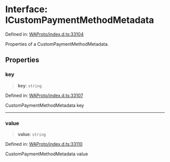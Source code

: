 # Interface: ICustomPaymentMethodMetadata

Defined in: [WAProto/index.d.ts:33104](https://github.com/Fokusdotid/Baileys/blob/982cc5b3c62bfc7b56d2f8f8427b6c1a2dda856f/WAProto/index.d.ts#L33104)

Properties of a CustomPaymentMethodMetadata.

## Properties

### key

> **key**: `string`

Defined in: [WAProto/index.d.ts:33107](https://github.com/Fokusdotid/Baileys/blob/982cc5b3c62bfc7b56d2f8f8427b6c1a2dda856f/WAProto/index.d.ts#L33107)

CustomPaymentMethodMetadata key

***

### value

> **value**: `string`

Defined in: [WAProto/index.d.ts:33110](https://github.com/Fokusdotid/Baileys/blob/982cc5b3c62bfc7b56d2f8f8427b6c1a2dda856f/WAProto/index.d.ts#L33110)

CustomPaymentMethodMetadata value
